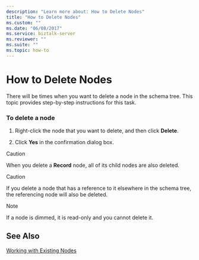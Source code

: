```yaml
---
description: "Learn more about: How to Delete Nodes"
title: "How to Delete Nodes"
ms.custom: ""
ms.date: "06/08/2017"
ms.service: biztalk-server
ms.reviewer: ""
ms.suite: ""
ms.topic: how-to
---
```

# How to Delete Nodes
There will be times when you want to delete a node in the schema tree. This topic provides step-by-step instructions for this task.  
  
### To delete a node  
  
1.  Right-click the node that you want to delete, and then click **Delete**.  
  
2.  Click **Yes** in the confirmation dialog box.  
  
> [!CAUTION]
>  When you delete a **Record** node, all of its child nodes are also deleted.  
  
> [!CAUTION]
>  If you delete a node that has a reference to it elsewhere in the schema tree, the referencing node will also be deleted.  
  
> [!NOTE]
>  If a node is dimmed, it is read-only and you cannot delete it.  
  
## See Also  
 [Working with Existing Nodes](../core/working-with-existing-nodes.md)
